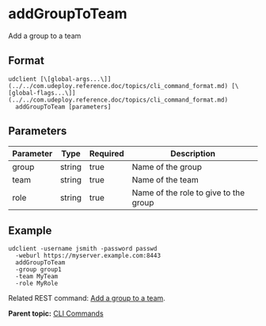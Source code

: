 # addGroupToTeam

Add a group to a team

## Format

```
udclient [\[global-args...\]](../../com.udeploy.reference.doc/topics/cli_command_format.md) [\[global-flags...\]](../../com.udeploy.reference.doc/topics/cli_command_format.md)
  addGroupToTeam [parameters]
```

## Parameters

|Parameter|Type|Required|Description|
|---------|----|--------|-----------|
|group|string|true|Name of the group|
|team|string|true|Name of the team|
|role|string|true|Name of the role to give to the group|

## Example

```
udclient -username jsmith -password passwd 
  -weburl https://myserver.example.com:8443
  addGroupToTeam
  -group group1
  -team MyTeam
  -role MyRole
```

Related REST command: [Add a group to a team](rest_cli_teamsecurity_groups_put.md).

**Parent topic:** [CLI Commands](../../com.udeploy.reference.doc/topics/cli_commands.md)

